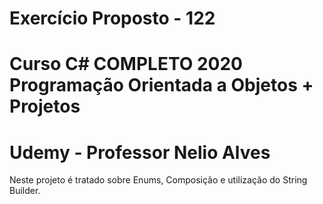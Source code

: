 # Exercício Proposto - 122
# Curso C# COMPLETO 2020 Programação Orientada a Objetos + Projetos
# Udemy - Professor Nelio Alves

Neste projeto é tratado sobre Enums, Composição e utilização do String Builder.
